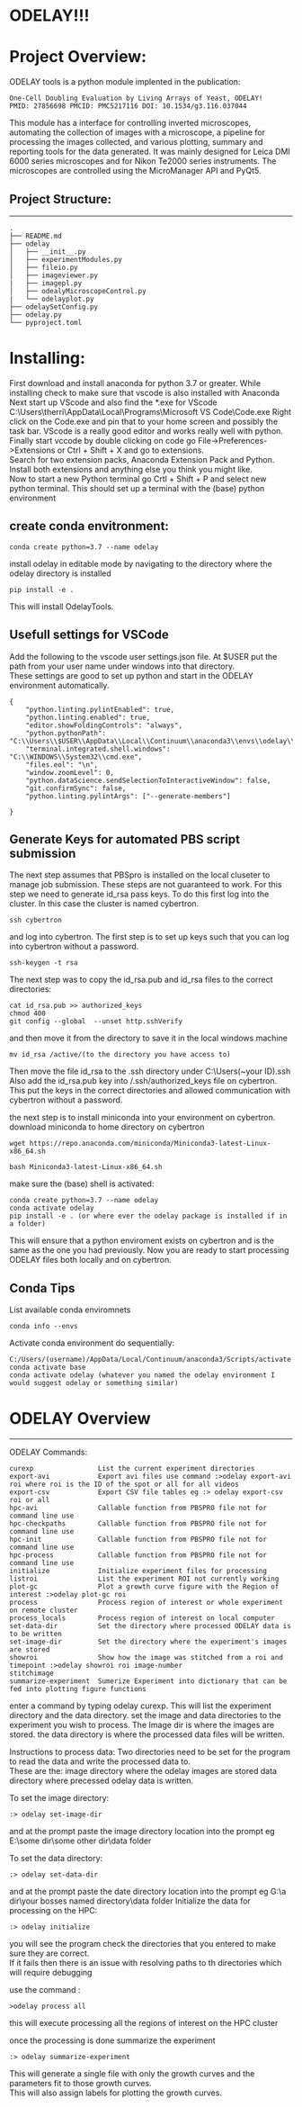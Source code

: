 ODELAY!!!
=========
# Project Overview:

ODELAY tools is a python module implented in the publication: 

    One-Cell Doubling Evaluation by Living Arrays of Yeast, ODELAY!
    PMID: 27856698 PMCID: PMC5217116 DOI: 10.1534/g3.116.037044

This module has a interface for controlling inverted microscopes, automating the collection of images with a microscope, a pipeline for processing the images collected, and various plotting, summary and reporting tools for the data generated.
It was mainly designed for Leica DMI 6000 series microscopes and for Nikon Te2000 series instruments.  The microscopes are controlled using the MicroManager API and PyQt5.  


## Project Structure:
-----------------

    .
    ├── README.md 
    ├── odelay
    │   ├── __init__.py
    │   ├── experimentModules.py
    │   ├── fileio.py
    │   ├── imageviewer.py
    |   ├── imagepl.py
    │   ├── odealyMicroscopeControl.py
    |   └── odelayplot.py
    ├── odelaySetConfig.py
    ├── odelay.py
    └── pyproject.toml


# Installing:


First download and install anaconda for python 3.7 or greater.  While installing check to make sure that vscode is also installed with Anaconda
Next start up VScode and also find the *.exe for VScode C:\Users\therri\AppData\Local\Programs\Microsoft VS Code\Code.exe
Right click on the Code.exe and pin that to your home screen and possibly the task bar.  VScode is a really good editor and works really well with python.
Finally start vccode by double clicking on code
go File->Preferences->Extensions or Ctrl + Shift + X and go to extensions.  
Search for two extension packs, Anaconda Extension Pack and Python.
Install both extensions and anything else you think you might like.  
Now to start a new Python terminal go Crtl + Shift + P and select new python terminal.  This should set up a terminal with the (base) python environment

## create conda envitronment:

    conda create python=3.7 --name odelay

install odelay in editable mode by navigating to the directory where the odelay directory is installed
    
    pip install -e .

This will install OdelayTools.  

## Usefull settings for VSCode

Add the following to the vscode user settings.json file.  At $USER put the path from your user name under windows into that directory.  
These settings are good to set up python and start in the ODELAY environment automatically.    

    {
        "python.linting.pylintEnabled": true,
        "python.linting.enabled": true,
        "editor.showFoldingControls": "always",
        "python.pythonPath": "C:\\Users\\$USER\\AppData\\Local\\Continuum\\anaconda3\\envs\\odelay\\python.exe",
        "terminal.integrated.shell.windows": "C:\\WINDOWS\\System32\\cmd.exe",
        "files.eol": "\n",
        "window.zoomLevel": 0,
        "python.dataScience.sendSelectionToInteractiveWindow": false,
        "git.confirmSync": false,
        "python.linting.pylintArgs": ["--generate-members"]
        
    }


## Generate Keys for automated PBS script submission

The next step assumes that PBSpro is installed on the local cluseter to manage job submission.  These steps are not guaranteed to work.  For this step we need to generate id_rsa pass keys.  To do this first log into the cluster.  In this case the cluster is named cybertron.


    ssh cybertron

and log into cybertron. The first step is to set up keys such that you can log into cybertron without a password. 
    
    ssh-keygen -t rsa

The next step was to copy the id_rsa.pub and id_rsa files to the correct directories:  
    
    cat id_rsa.pub >> authorized_keys 
    chmod 400
    git config --global  --unset http.sshVerify

and then move it from the directory to save it in the local windows machine  

    mv id_rsa /active/(to the directory you have access to)  

Then move the file id_rsa to the .ssh directory under C:\Users\(~your ID)\.ssh
Also add the id_rsa.pub key into /.ssh/authorized_keys file on cybertron.  
This put the keys in the correct directories and allowed communication with cybertron without a password.

the next step is to install miniconda into your environment on cybertron.  
download miniconda to home directory on cybertron

    wget https://repo.anaconda.com/miniconda/Miniconda3-latest-Linux-x86_64.sh

    bash Miniconda3-latest-Linux-x86_64.sh

make sure the (base) shell is activated:

    conda create python=3.7 --name odelay
    conda activate odelay
    pip install -e . (or where ever the odelay package is installed if in a folder)

This will ensure that a python enviroment exists on cybertron and is the same as the one you had previously.
Now you are ready to start processing ODELAY files both locally and on cybertron.


## Conda Tips

List available conda enviromnets

    conda info --envs

Activate conda environment do sequentially:

    C:/Users/(username)/AppData/Local/Continuum/anaconda3/Scripts/activate
    conda activate base
    conda activate odelay (whatever you named the odelay environment I would suggest odelay or something similar)


# ODELAY Overview
---------------

ODELAY Commands:

    curexp                List the current experiment directories  
    export-avi            Export avi files use command :>odelay export-avi roi where roi is the ID of the spot or all for all videos   
    export-csv            Export CSV file tables eg :> odelay export-csv roi or all  
    hpc-avi               Callable function from PBSPRO file not for command line use  
    hpc-checkpaths        Callable function from PBSPRO file not for command line use  
    hpc-init              Callable function from PBSPRO file not for command line use  
    hpc-process           Callable function from PBSPRO file not for command line use  
    initialize            Initialize experiment files for processing   
    listroi               List the experiment ROI not currently working   
    plot-gc               Plot a growth curve figure with the Region of interest :>odelay plot-gc roi  
    process               Process region of interest or whole experiment on remote cluster  
    process_locals        Process region of interest on local computer  
    set-data-dir          Set the directory where processed ODELAY data is to be written  
    set-image-dir         Set the directory where the experiment's images are stored  
    showroi               Show how the image was stitched from a roi and timepoint :>odelay showroi roi image-number  
    stitchimage             
    summarize-experiment  Sumerize Experiment into dictionary that can be fed into plotting figure functions  

enter a command by typing odelay curexp.  This will list the experiment directory and the data directory. 
set the image and data directories to the experiment you wish to process.  The Image dir is where the images are stored.
the data directory is where the processed data files will be written.  


Instructions to process data:
Two directories need to be set for the program to read the data and write the processed data to.      
These are the: 
image directory where the odelay images are stored
data directory where precessed odelay data is written. 
    
To set the image directory:

    :> odelay set-image-dir 

and at the prompt paste the image directory location into the prompt eg E:\some dir\some other dir\data folder

To set the data directory:
    
    :> odelay set-data-dir 

and at the prompt paste the date directory location into the prompt eg G:\a dir\your bosses named directory\data folder
Initialize the data for processing on the HPC:
    
    :> odelay initialize

you will see the program check the directories that you entered to make sure they are correct.  
If it fails then there is an issue with resolving paths to th directories which will require debugging

use the command :

    >odelay process all
    
this will execute processing all the regions of interest on the HPC cluster

once the processing is done summarize the experiment
    
    :> odelay summarize-experiment

This will generate a single file with only the growth curves and the parameters fit to those growth curves.  
This will also assign labels for plotting the growth curves.

